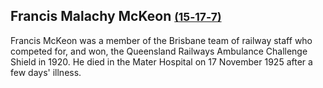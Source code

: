 ## Francis Malachy McKeon <small>[(15‑17‑7)](https://brisbane.discovereverafter.com/profile/31988150 "Go to Memorial Information" )</small>

Francis McKeon was a member of the Brisbane team of railway staff who competed for, and won, the Queensland Railways Ambulance Challenge Shield in 1920. He died in the Mater Hospital on 17 November 1925 after a few days' illness.

<!--
RAILWAY AMBULANCE COMPETITION. (1920, September 4). The Telegraph (Brisbane, Qld. : 1872 - 1947), p. 3. Retrieved January 2, 2025, from http://nla.gov.au/nla.news-article180555677
-->